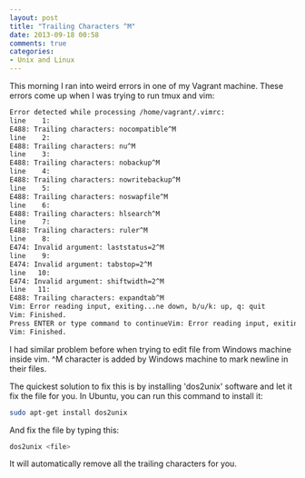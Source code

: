 ```yaml
---
layout: post
title: "Trailing Characters ^M"
date: 2013-09-18 00:58
comments: true
categories: 
- Unix and Linux
---
```


This morning I ran into weird errors in one of my Vagrant machine. These errors come up when I was trying to run tmux and vim:

``` bash
Error detected while processing /home/vagrant/.vimrc:
line    1:
E488: Trailing characters: nocompatible^M
line    2:
E488: Trailing characters: nu^M
line    3:
E488: Trailing characters: nobackup^M
line    4:
E488: Trailing characters: nowritebackup^M
line    5:
E488: Trailing characters: noswapfile^M
line    6:
E488: Trailing characters: hlsearch^M
line    7:
E488: Trailing characters: ruler^M
line    8:
E474: Invalid argument: laststatus=2^M
line    9:
E474: Invalid argument: tabstop=2^M
line   10:
E474: Invalid argument: shiftwidth=2^M
line   11:
E488: Trailing characters: expandtab^M
Vim: Error reading input, exiting...ne down, b/u/k: up, q: quit
Vim: Finished.
Press ENTER or type command to continueVim: Error reading input, exiting...
Vim: Finished.
```

I had similar problem before when trying to edit file from Windows machine inside vim. ^M character is added by Windows machine to mark newline in their files. 

The quickest solution to fix this is by installing 'dos2unix' software and let it fix the file for you. In Ubuntu, you can run this command to install it:

``` bash
sudo apt-get install dos2unix
```

And fix the file by typing this:

``` bash
dos2unix <file>
```

It will automatically remove all the trailing characters for you.

